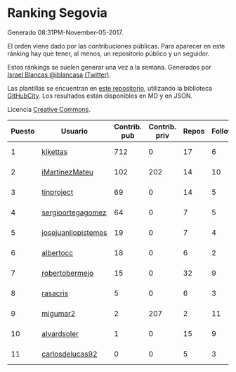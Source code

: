 # Ranking Segovia

Generado 08:31PM-November-05-2017.

El orden viene dado por las contribuciones públicas. Para aparecer en este ránking hay que tener, al menos, un repositorio público y un seguidor.

Estos ránkings se suelen generar una vez a la semana. Generados por [Israel Blancas @iblancasa](https://github.com/iblancasa/) [(Twitter)](https://twitter.com/iblancasa).

Las plantillas se encuentran en [este repositorio](https://github.com/iblancasa/GH-Spanish-Ranking), utilizando la biblioteca [GitHubCity](https://github.com/iblancasa/GitHubCity). Los resultados están disponibles en MD y en JSON.

Licencia [Creative Commons](https://creativecommons.org/licenses/by/4.0/).

| Puesto   |  Usuario  | Contrib. pub | Contrib. priv |Repos| Followers | Desde |  Avatar  |
|----------|-----------|--------------|---------------|-----|-----------|-------|----------|
|1|[kikettas](https://github.com/kikettas)|712|0|17|6|2014-10-08|![kikettas](https://avatars3.githubusercontent.com/u/9082270)|
|2|[iMartinezMateu](https://github.com/iMartinezMateu)|102|202|14|10|2014-10-19|![iMartinezMateu](https://avatars2.githubusercontent.com/u/9308066)|
|3|[tinproject](https://github.com/tinproject)|69|0|14|5|2013-03-01|![tinproject](https://avatars3.githubusercontent.com/u/3742174)|
|4|[sergioortegagomez](https://github.com/sergioortegagomez)|64|0|7|5|2014-09-14|![sergioortegagomez](https://avatars2.githubusercontent.com/u/8767128)|
|5|[josejuanllopistemes](https://github.com/josejuanllopistemes)|19|0|7|4|2015-05-28|![josejuanllopistemes](https://avatars0.githubusercontent.com/u/12647640)|
|6|[albertocc](https://github.com/albertocc)|18|0|6|2|2015-08-18|![albertocc](https://avatars2.githubusercontent.com/u/13858689)|
|7|[robertobermejo](https://github.com/robertobermejo)|15|0|32|9|2010-03-13|![robertobermejo](https://avatars1.githubusercontent.com/u/221931)|
|8|[rasacris](https://github.com/rasacris)|5|0|6|3|2016-03-23|![rasacris](https://avatars1.githubusercontent.com/u/18039000)|
|9|[migumar2](https://github.com/migumar2)|2|207|2|11|2011-05-31|![migumar2](https://avatars2.githubusercontent.com/u/819947)|
|10|[alvardsoler](https://github.com/alvardsoler)|1|0|15|9|2013-04-09|![alvardsoler](https://avatars1.githubusercontent.com/u/4102837)|
|11|[carlosdelucas92](https://github.com/carlosdelucas92)|0|0|5|3|2015-01-27|![carlosdelucas92](https://avatars1.githubusercontent.com/u/10717935)|

